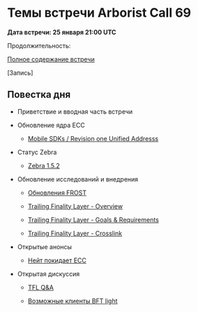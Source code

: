 # Темы встречи Arborist Call 69

**Дата встречи: 25 января 21:00 UTC**

Продолжительность: 

[Полное содержание встречи](https://github.com/ruzcash/arboretum-notes/blob/main/%D0%9F%D0%BE%D0%BB%D0%BD%D0%BE%D0%B5%20%D1%81%D0%BE%D0%B4%D0%B5%D1%80%D0%B6%D0%B0%D0%BD%D0%B8%D0%B5%20%D0%B2%D1%81%D1%82%D1%80%D0%B5%D1%87%20Arborist%20Call/%D0%A1%D0%BE%D0%B4%D0%B5%D1%80%D0%B6%D0%B0%D0%BD%D0%B8%D0%B5%20%D0%B2%D1%81%D1%82%D1%80%D0%B5%D1%87%D0%B8%20Arborist%20Call%2069.md)

[Запись]


## Повестка дня


+ Приветствие и вводная часть встречи

     

+ Обновление ядра ECC 

     - [Mobile SDKs / Revision one Unified Addresss](https://github.com/ZcashCommunityGrants/arboretum-notes/blob/main/AllArboristCallNotes/Arborist%20Call%2069-Notes.md#1-ecc-update---mobile-sdks--revision-one-unified-addresses)


+ Статус Zebra 

     - [Zebra 1.5.2](https://github.com/ZcashCommunityGrants/arboretum-notes/blob/main/AllArboristCallNotes/Arborist%20Call%2069-Notes.md#2-zebra-update---zebra-152)


+ Обновление исследований и внедрения 
 
     - [Обновления FROST](https://github.com/ZcashCommunityGrants/arboretum-notes/blob/main/AllArboristCallNotes/Arborist%20Call%2069-Notes.md#3-research--implementation-updates-i-frost-updates)
     
     - [Trailing Finality Layer - Overview](https://github.com/ZcashCommunityGrants/arboretum-notes/blob/main/AllArboristCallNotes/Arborist%20Call%2069-Notes.md#3-research--implementation-updates-ii-trailing-finality-layer---overview)

     - [Trailing Finality Layer - Goals & Requirements](https://github.com/ZcashCommunityGrants/arboretum-notes/blob/main/AllArboristCallNotes/Arborist%20Call%2069-Notes.md#3-research--implementation-updates-iii-trailing-finality-layer---goals--requirements)

     - [Trailing Finality Layer - Crosslink](https://github.com/ZcashCommunityGrants/arboretum-notes/blob/main/AllArboristCallNotes/Arborist%20Call%2069-Notes.md#3-research--implementation-updates-iv-trailing-finality-layer---crosslink)


+ Открытые анонсы
    
    - [Нейт покидает ECC](https://github.com/ZcashCommunityGrants/arboretum-notes/blob/main/AllArboristCallNotes/Arborist%20Call%2069-Notes.md#open-announcements---nate-leaving-ecc)


+ Открытая дискуссия

     - [TFL Q&A](https://github.com/ZcashCommunityGrants/arboretum-notes/blob/main/AllArboristCallNotes/Arborist%20Call%2069-Notes.md#4-open-discussion-i-tfl-qa)

     - [Возможные клиенты BFT light](https://github.com/ZcashCommunityGrants/arboretum-notes/blob/main/AllArboristCallNotes/Arborist%20Call%2069-Notes.md#4-open-discussion-ii-possible-bft-light-clients)

